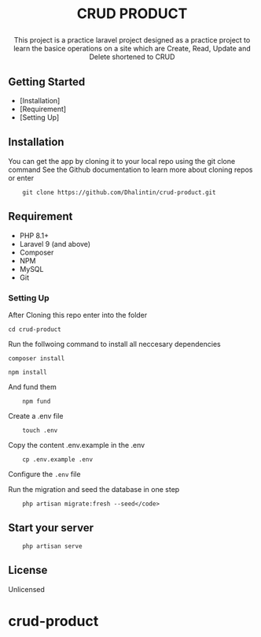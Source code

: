 # <p align="center">CRUD PRODUCT</p>

<p align="center">This project is a practice laravel project designed as a practice project to learn the basice operations on a site which are Create, Read, Update and Delete shortened to CRUD
</p>

## Getting Started

- [Installation]
- [Requirement]
- [Setting Up]

## Installation

You can get the app by cloning it to your local repo using the git clone command
See the Github documentation to learn more about cloning repos or enter

```shell
    git clone https://github.com/Dhalintin/crud-product.git
```

## Requirement

- PHP 8.1+
- Laravel 9 (and above)
- Composer
- NPM
- MySQL
- Git

### Setting Up

After Cloning this repo enter into the folder

```shell
cd crud-product
```

Run the follwoing command to install all neccesary dependencies

```shell
composer install
```

```shell
npm install
```

And fund them

```shell
    npm fund
```

Create a .env file

```shell
    touch .env
```

Copy the content .env.example in the .env

```shell
    cp .env.example .env
```

Configure the <code>.env</code> file

Run the migration and seed the database in one step

```shell
    php artisan migrate:fresh --seed</code>
```

## Start your server

```shell
    php artisan serve
```

## License

Unlicensed

# crud-product
